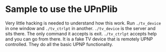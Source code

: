# Sample to use the UPnPlib

Very little hacking is needed to understand how this work. Run `./tv_device` in one window and `./tv_ctrlpt` in another. `./tv_device` is the server and sits there. The only command it accepts is exit. `./tv_ctrlpt` accepts help and you can go from there. It is a fake TV device that is remotely UPNP controlled. They do all the basic UPNP functionality.
